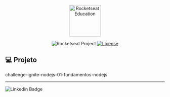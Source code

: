 <p align="center">
  <img alt="Rocketseat Education" src="https://avatars.githubusercontent.com/u/69590972?s=200&v=4" width="100px" />
</p>

<p align="center">
  <img src="https://img.shields.io/static/v1?label=Rocketseat&message=Education&color=8257e5&labelColor=202024" alt="Rocketseat Project" />
  <a href="LICENSE"><img  src="https://img.shields.io/static/v1?label=License&message=MIT&color=8257e5&labelColor=202024" alt="License"></a>
</p>

## 💻 Projeto

challenge-ignite-nodejs-01-fundamentos-nodejs

---

![Linkedin Badge](https://img.shields.io/badge/-Alanderson%20Tomaiz-6633cc?style=flat-square&logo=Linkedin&logoColor=white&link=https://www.linkedin.com/in/alanderson-tomaiz-897238218/)

